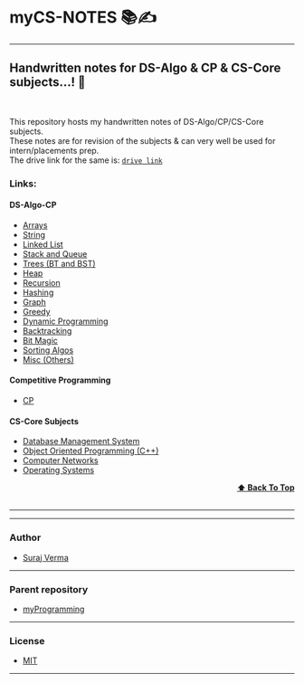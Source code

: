 # myCS-NOTES 📚✍
--------------------------------------------------------

## Handwritten notes for DS-Algo & CP & CS-Core subjects...! 🚀

<br>

This repository hosts my handwritten notes of DS-Algo/CP/CS-Core subjects.  <br>
These notes are for revision of the subjects & can very well be used for intern/placements prep. <br>
The drive link for the same is: [`drive link`](https://drive.google.com/drive/folders/1DCXUvS2_-5aqUsNPJO7Wf8INegCi4Yi4?usp=sharing)

### Links: 

#### DS-Algo-CP 

- [Arrays](https://github.com/Surajv311/myCS-NOTES/tree/main/DSA-CP-NOTES/Arrays) 
- [String](https://github.com/Surajv311/myCS-NOTES/tree/main/DSA-CP-NOTES/Strings)
- [Linked List](https://github.com/Surajv311/myCS-NOTES/tree/main/DSA-CP-NOTES/Linkedlist)
- [Stack and Queue](https://github.com/Surajv311/myCS-NOTES/tree/main/DSA-CP-NOTES/Stacks-Queues)
- [Trees (BT and BST)](https://github.com/Surajv311/myCS-NOTES/tree/main/DSA-CP-NOTES/Trees)
- [Heap](https://github.com/Surajv311/myCS-NOTES/tree/main/DSA-CP-NOTES/Heap)
- [Recursion](https://github.com/Surajv311/myCS-NOTES/tree/main/DSA-CP-NOTES/Recursion)
- [Hashing](https://github.com/Surajv311/myCS-NOTES/tree/main/DSA-CP-NOTES/Hashing)
- [Graph](https://github.com/Surajv311/myCS-NOTES/tree/main/DSA-CP-NOTES/Graphs)
- [Greedy](https://github.com/Surajv311/myCS-NOTES/tree/main/DSA-CP-NOTES/Greedy)
- [Dynamic Programming](https://github.com/Surajv311/myCS-NOTES/tree/main/DSA-CP-NOTES/Dynamic%20Programming)
- [Backtracking](https://github.com/Surajv311/myCS-NOTES/tree/main/DSA-CP-NOTES/Backtracking)
- [Bit Magic](https://github.com/Surajv311/myCS-NOTES/tree/main/DSA-CP-NOTES/Bitmagic)
- [Sorting Algos](https://github.com/Surajv311/myCS-NOTES/tree/main/DSA-CP-NOTES/Sorting-Algos)
- [Misc (Others)](https://github.com/Surajv311/myCS-NOTES/tree/main/DSA-CP-NOTES/Others-Explained)

#### Competitive Programming 

- [CP](https://github.com/Surajv311/myCS-NOTES/tree/main/DSA-CP-NOTES/__Competitive%20Programming)

#### CS-Core Subjects

- [Database Management System](https://github.com/Surajv311/myCS-NOTES/tree/main/CS_CORE-NOTES/DBMS)
- [Object Oriented Programming (C++)](https://github.com/Surajv311/myCS-NOTES/tree/main/CS_CORE-NOTES/OOPS)
- [Computer Networks]()
- [Operating Systems]()

<div align="right">
    <b><a href="#Links">⬆ Back To Top
    </a></b>
</div>

<br>

------------------------------------------
------------------------------------------

### Author

- [Suraj Verma](https://github.com/surajv311)

----------------------------------

### Parent repository

- [myProgramming](https://github.com/Surajv311/myProgramming)

----------------------------------

### License

- [MIT](https://github.com/Surajv311/myCS-NOTES/blob/main/LICENSE)

----------------------------------





